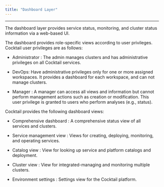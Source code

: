 ```yaml
---
title: "Dashboard Layer"
---
```



---

The dashboard layer provides service status, monitoring, and cluster status information via a web-based UI.

The dashboard provides role-specific views according to user privileges. Cocktail user privileges are as follows:

* Administrator : The admin manages clusters and has administrative privileges on all Cocktail services.

* DevOps: Have administrative privileges only for one or more assigned workspaces. It provides a dashboard for each workspace, and can not manage clusters.

* Manager : A manager can access all views and information but cannot perform management actions such as creation or modification. This user privilege is granted to users who perform analyses \(e.g., status\).

Cocktail provides the following dashboard views:

* Comprehensive dashboard : A comprehensive status view of all services and clusters.

* Service management view :  Views for creating, deploying, monitoring, and operating services.

* Catalog view :  View for looking up service and platform catalogs and deployment.

* Cluster view :  View for integrated-managing and monitoring multiple clusters.

* Environment settings :  Settings view for the Cocktail platform.